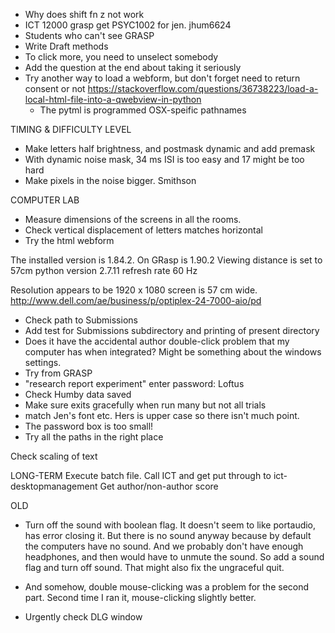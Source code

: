 * Why does shift fn z not work
* ICT 12000 grasp get PSYC1002 for jen.  jhum6624
* Students who can't see GRASP
* Write Draft methods 
* To click more, you need to unselect somebody
* Add the question at the end about taking it seriously
* Try another way to load a webform, but don't forget need to return consent or not https://stackoverflow.com/questions/36738223/load-a-local-html-file-into-a-qwebview-in-python
	* The pytml is programmed OSX-speific pathnames

TIMING & DIFFICULTY LEVEL
* Make letters half brightness, and postmask dynamic and add premask
* With dynamic noise mask, 34 ms ISI is too easy and 17 might be too hard
* Make pixels in the noise bigger. Smithson


COMPUTER LAB
* Measure dimensions of the screens in all the rooms.
* Check vertical displacement of letters matches horizontal
* Try the html webform

The installed version is 1.84.2.  On GRasp is 1.90.2
Viewing distance is set to 57cm
python version 2.7.11
refresh rate 60 Hz

Resolution appears to be 1920 x 1080
screen is 57 cm wide. http://www.dell.com/ae/business/p/optiplex-24-7000-aio/pd


* Check path to Submissions 
* Add test for Submissions subdirectory and printing of present directory
* Does it have the accidental author double-click problem that my computer has when integrated? Might be something about the windows settings.
* Try from GRASP
* "research report experiment"
enter password: Loftus
* Check Humby data saved
* Make sure exits gracefully when run many but not all trials
* match Jen's font etc. Hers is upper case so there isn't much point.
* The password box is too small!
* Try all the paths in the right place


Check scaling of text

LONG-TERM
Execute batch file. Call ICT and get put through to ict-desktopmanagement
Get author/non-author score



OLD

* Turn off the sound with boolean flag.
It doesn't seem to like portaudio, has error closing it. But there is no sound anyway because by default the computers have no sound. And we probably don't have enough headphones, and then would have to unmute the sound. So add a sound flag and turn off sound. That might also fix the ungraceful quit.

* And somehow, double mouse-clicking was a problem for the second part. Second time I ran it, mouse-clicking slightly better. 

* Urgently check DLG window

